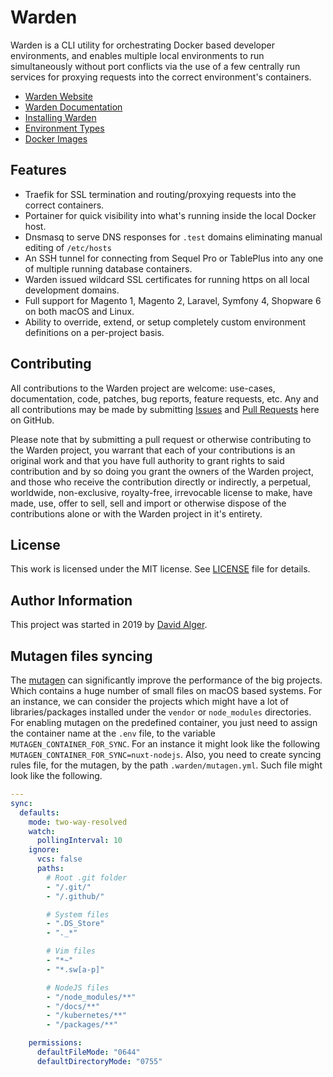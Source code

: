 # Warden

Warden is a CLI utility for orchestrating Docker based developer environments, and enables multiple local environments to run simultaneously without port conflicts via the use of a few centrally run services for proxying requests into the correct environment's containers.

<!-- include_open_stop -->

* [Warden Website](https://warden.dev/)
* [Warden Documentation](https://docs.warden.dev/)
* [Installing Warden](https://docs.warden.dev/installing.html)
* [Environment Types](https://docs.warden.dev/environments.html)
* [Docker Images](https://docs.warden.dev/images.html)

## Features

* Traefik for SSL termination and routing/proxying requests into the correct containers.
* Portainer for quick visibility into what's running inside the local Docker host.
* Dnsmasq to serve DNS responses for `.test` domains eliminating manual editing of `/etc/hosts`
* An SSH tunnel for connecting from Sequel Pro or TablePlus into any one of multiple running database containers.
* Warden issued wildcard SSL certificates for running https on all local development domains.
* Full support for Magento 1, Magento 2, Laravel, Symfony 4, Shopware 6 on both macOS and Linux.
* Ability to override, extend, or setup completely custom environment definitions on a per-project basis.

## Contributing

All contributions to the Warden project are welcome: use-cases, 
documentation, code, patches, bug reports, feature requests, etc. 
Any and all contributions may be made by submitting [Issues](https://github.com/wardenenv/warden/issues) 
and [Pull Requests](https://github.com/wardenenv/warden/pulls) here on GitHub.

Please note that by submitting a pull request or otherwise contributing to the Warden project, 
you warrant that each of your contributions is an original work and that you have full authority to grant rights 
to said contribution and by so doing you grant the owners of the Warden project, and those who receive the contribution 
directly or indirectly, a perpetual, worldwide, non-exclusive, royalty-free, irrevocable license to 
make, have made, use, offer to sell, sell and import or otherwise dispose of the contributions alone 
or with the Warden project in it's entirety.

## License

This work is licensed under the MIT license. 
See [LICENSE](https://github.com/wardenenv/warden/blob/develop/LICENSE) file for details.

## Author Information

This project was started in 2019 by [David Alger](https://davidalger.com/).

## Mutagen files syncing

The [mutagen](https://mutagen.io/) can significantly improve the performance of the big projects. 
Which contains a huge number of small files on macOS based systems. 
For an instance, we can consider the projects which might have a lot of libraries/packages installed 
under the `vendor` or `node_modules` directories.
For enabling mutagen on the predefined container, 
you just need to assign the container name at the `.env` file, 
to the variable `MUTAGEN_CONTAINER_FOR_SYNC`.
For an instance it might look like the following `MUTAGEN_CONTAINER_FOR_SYNC=nuxt-nodejs`.
Also, you need to create syncing rules file, for the mutagen, by the path `.warden/mutagen.yml`.
Such file might look like the following.

```yaml
---
sync:
  defaults:
    mode: two-way-resolved
    watch:
      pollingInterval: 10
    ignore:
      vcs: false
      paths:
        # Root .git folder
        - "/.git/"
        - "/.github/"

        # System files
        - ".DS_Store"
        - "._*"

        # Vim files
        - "*~"
        - "*.sw[a-p]"

        # NodeJS files
        - "/node_modules/**"
        - "/docs/**"
        - "/kubernetes/**"
        - "/packages/**"

    permissions:
      defaultFileMode: "0644"
      defaultDirectoryMode: "0755"

```